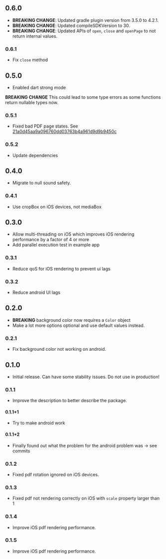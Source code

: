 ## 0.6.0

- **BREAKING CHANGE**: Updated gradle plugin version from 3.5.0 to 4.2.1.
- **BREAKING CHANGE**: Updated compileSDKVersion to 30.
- **BREAKING CHANGE**: Updated APIs of `open`, `close` and `openPage` to not return internal values.

### 0.6.1

- Fix `close` method

## 0.5.0

- Enabled dart strong mode

**BREAKING CHANGE** This could lead to some type errors as some functions return nullable types now.

### 0.5.1

- Fixed bad PDF page states. See [21a0d45aa9a096760dd03763b4a961d9d9b9450c](https://github.com/cloudacy/pdf_image_renderer/commit/21a0d45aa9a096760dd03763b4a961d9d9b9450c)

### 0.5.2

- Update dependencies

## 0.4.0

- Migrate to null sound safety.

### 0.4.1

- Use cropBox on iOS devices, not mediaBox

## 0.3.0

- Allow multi-threading on iOS which improves iOS rendering performance by a factor of 4 or more
- Add parallel execution test in example app

### 0.3.1

- Reduce qoS for iOS rendering to prevent ui lags

### 0.3.2

- Reduce android UI lags

## 0.2.0

- **BREAKING** background color now requires a `Color` object
- Make a lot more options optional and use default values instead.

### 0.2.1

- Fix background color not working on android.

## 0.1.0

- Initial release. Can have some stability issues. Do not use in production!

### 0.1.1

- Improve the description to better describe the package.

#### 0.1.1+1

- Try to make android work

#### 0.1.1+2

- Finally found out what the problem for the android problem was -> see commits

### 0.1.2

- Fixed pdf rotation ignored on iOS devices.

### 0.1.3

- Fixed pdf not rendering correctly on iOS with `scale` property larger than 1

### 0.1.4

- Improve iOS pdf rendering performance.

### 0.1.5

- Improve iOS pdf rendering performance.

